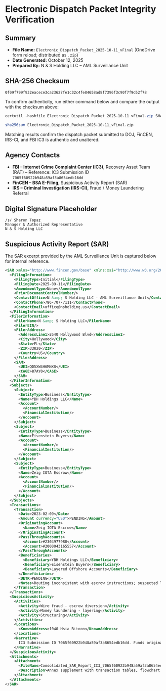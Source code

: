 # Electronic Dispatch Packet Integrity Verification

## Summary
- **File Name:** `Electronic_Dispatch_Packet_2025-10-11_vFinal` (OneDrive form reload; distributed as `.zip`)
- **Date Generated:** October 12, 2025
- **Prepared By:** N & S Holding LLC – AML Surveillance Unit

## SHA-256 Checksum
```
0f09f799f932eacece3ca23627fe1c32c4fe84658ad8f7396f3c90f7f9d52f78
```

To confirm authenticity, run either command below and compare the output with the checksum above:

```powershell
certutil -hashfile Electronic_Dispatch_Packet_2025-10-11_vFinal.zip SHA256
```

```bash
sha256sum Electronic_Dispatch_Packet_2025-10-11_vFinal.zip
```

Matching results confirm the dispatch packet submitted to DOJ, FinCEN, IRS-CI, and FBI IC3 is authentic and unaltered.

## Agency Contacts
- **FBI – Internet Crime Complaint Center (IC3)**, Recovery Asset Team (RAT) – Reference: IC3 Submission ID `7065f60922b948a59af3a8654edb16dd`
- **FinCEN – BSA E-Filing**, Suspicious Activity Report (SAR)
- **IRS – Criminal Investigation (IRS-CI)**, Fraud / Money Laundering Referral

## Digital Signature Placeholder
```
/s/ Sharon Topaz
Manager & Authorized Representative
N & S Holding LLC
```

## Suspicious Activity Report (SAR)
The SAR excerpt provided by the AML Surveillance Unit is captured below for internal reference.

```xml
<SAR xmlns="http://www.fincen.gov/base" xmlns:xsi="http://www.w3.org/2001/XMLSchema-instance" version="1.5">
  <FilingInformation>
    <FilingType>Initial</FilingType>
    <FilingDate>2025-09-11</FilingDate>
    <AmendmentType>None</AmendmentType>
    <PriorDocumentControlNumber/>
    <ContactOffice>N &amp; S Holding LLC - AML Surveillance Unit</ContactOffice>
    <ContactPhone>786-707-7111</ContactPhone>
    <ContactEmail>office@nsholding.us</ContactEmail>
  </FilingInformation>
  <FilerInformation>
    <FilerName>N &amp; S Holding LLC</FilerName>
    <FilerEIN/>
    <FilerAddress>
      <AddressLine1>2640 Hollywood Blvd</AddressLine1>
      <City>Hollywood</City>
      <State>FL</State>
      <ZIP>33020</ZIP>
      <Country>US</Country>
    </FilerAddress>
    <SAM>
      <UEI>QD5XW4H6MNX8</UEI>
      <CAGE>87AY0</CAGE>
    </SAM>
  </FilerInformation>
  <Subjects>
    <Subject>
      <EntityType>Business</EntityType>
      <Name>YBH Holdings LLC</Name>
      <Account>
        <AccountNumber/>
        <FinancialInstitution/>
      </Account>
    </Subject>
    <Subject>
      <EntityType>Business</EntityType>
      <Name>Eisenstein Buyers</Name>
      <Account>
        <AccountNumber/>
        <FinancialInstitution/>
      </Account>
    </Subject>
    <Subject>
      <EntityType>Business</EntityType>
      <Name>Zeig IOTA Escrow</Name>
      <Account>
        <AccountNumber/>
        <FinancialInstitution/>
      </Account>
    </Subject>
  </Subjects>
  <Transactions>
    <Transaction>
      <Date>2023-02-09</Date>
      <Amount currency="USD">PENDING</Amount>
      <OriginatingAccount>
        <Name>Zeig IOTA Escrow</Name>
      </OriginatingAccount>
      <PassThroughAccounts>
        <Account>#2304977980</Account>
        <Account>#2000043165557</Account>
      </PassThroughAccounts>
      <Beneficiaries>
        <Beneficiary>YBH Holdings LLC</Beneficiary>
        <Beneficiary>Eisenstein Buyers</Beneficiary>
        <Beneficiary>Layered Offshore Accounts</Beneficiary>
      </Beneficiaries>
      <UETR>PENDING</UETR>
      <Notes>Routing inconsistent with escrow instructions; suspected layering/structuring.</Notes>
    </Transaction>
  </Transactions>
  <SuspiciousActivity>
    <Activities>
      <Activity>Wire fraud - escrow diversion</Activity>
      <Activity>Money laundering - layering</Activity>
      <Activity>Structuring</Activity>
    </Activities>
    <Locations>
      <KnownAddress>1040 Hsia Bitoon</KnownAddress>
    </Locations>
    <Narrative>
      IC3 Submission ID 7065f60922b948a59af3a8654edb16dd. Funds originated from Zeig IOTA Escrow, routed through pass-through accounts #2304977980 and #2000043165557, and dispersed to YBH Holdings LLC, Eisenstein Buyers, and layered offshore accounts. Dollar amounts and UETR identifiers pending subpoena from Banesco USA.
    </Narrative>
  </SuspiciousActivity>
  <Attachments>
    <Attachment>
      <FileName>Consolidated_SAR_Report_IC3_7065f60922b948a59af3a8654edb16dd.pdf</FileName>
      <Description>Annex supplement with transaction tables, flowchart, compliance recommendations, and embedded subpoena request.</Description>
    </Attachment>
  </Attachments>
</SAR>
```

